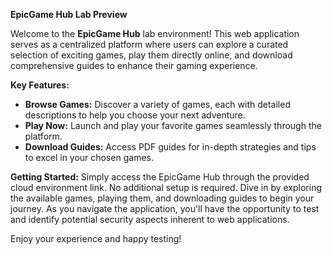**EpicGame Hub Lab Preview**

Welcome to the **EpicGame Hub** lab environment! This web application serves as a centralized platform where users can explore a curated selection of exciting games, play them directly online, and download comprehensive guides to enhance their gaming experience.

**Key Features:**
- **Browse Games:** Discover a variety of games, each with detailed descriptions to help you choose your next adventure.
- **Play Now:** Launch and play your favorite games seamlessly through the platform.
- **Download Guides:** Access PDF guides for in-depth strategies and tips to excel in your chosen games.

**Getting Started:**
Simply access the EpicGame Hub through the provided cloud environment link. No additional setup is required. Dive in by exploring the available games, playing them, and downloading guides to begin your journey. As you navigate the application, you'll have the opportunity to test and identify potential security aspects inherent to web applications.

Enjoy your experience and happy testing!